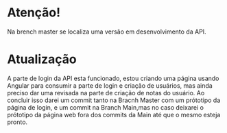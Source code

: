 # Atenção!
Na brench master se localiza uma versão em desenvolvimento da API.

# Atualização
A parte de login da API esta funcionado, estou criando uma página usando Angular para consumir a parte de login e criação de usuários, mas ainda preciso dar uma revisada na parte de criação de notas do usuário.
Ao concluir isso darei um commit tanto na Bracnh Master com um prótotipo da página de login, e um commit na Branch Main,mas no caso deixarei o prótotipo da página web fora dos commits da Main até que o mesmo esteja pronto.
